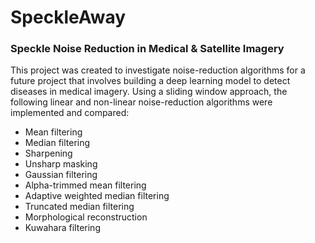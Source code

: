 # SpeckleAway
### Speckle Noise Reduction in Medical & Satellite Imagery

This project was created to investigate noise-reduction algorithms for a future project that involves building a deep learning model to detect diseases in medical imagery. Using a sliding window approach, the following linear and non-linear noise-reduction algorithms were implemented and compared:
* Mean filtering 
* Median filtering
* Sharpening
* Unsharp masking
* Gaussian filtering
* Alpha-trimmed mean filtering 
* Adaptive weighted median filtering
* Truncated median filtering
* Morphological reconstruction
* Kuwahara filtering


